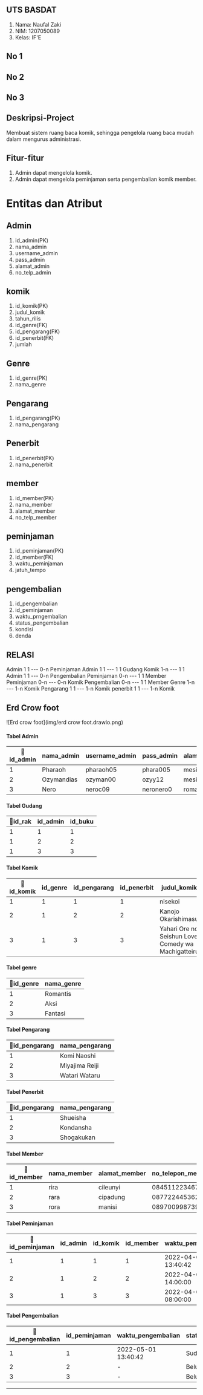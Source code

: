 ## UTS BASDAT
1. Nama: Naufal Zaki
2. NIM: 1207050089
3. Kelas: IF'E

## No 1

## No 2
## No 3
## Deskripsi-Project
Membuat sistem ruang baca komik, sehingga pengelola ruang baca mudah dalam mengurus administrasi.
## Fitur-fitur
1. Admin dapat mengelola komik.
2. Admin dapat mengelola peminjaman serta pengembalian komik member.

# Entitas dan Atribut
## Admin
1. id_admin(PK)
2. nama_admin
3. username_admin
4. pass_admin
5. alamat_admin
6. no_telp_admin

## komik
1. id_komik(PK)
2. judul_komik
3. tahun_rilis
4. id_genre(FK)
5. id_pengarang(FK)
6. id_penerbit(FK)
7. jumlah

## Genre
1. id_genre(PK)
2. nama_genre

## Pengarang
1. id_pengarang(PK)
2. nama_pengarang

## Penerbit
1. id_penerbit(PK)
2. nama_penerbit

## member
1. id_member(PK)
2. nama_member
3. alamat_member
4. no_telp_member

## peminjaman
1. id_peminjaman(PK)
2. id_member(FK)
3. waktu_peminjaman
4. jatuh_tempo

## pengembalian
1. id_pengembalian
2. id_peminjaman
3. waktu_prngembalian
4. status_pengembalian
5. kondisi
6. denda

## RELASI
Admin 1 1 --- 0-n Peminjaman
Admin 1 1 --- 1 1 Gudang
Komik 1-n --- 1 1
Admin 1 1 --- 0-n Pengembalian
Peminjaman 0-n --- 1 1 Member
Peminjaman 0-n --- 0-n Komik
Pengembalian 0-n --- 1 1 Member
Genre 1-n --- 1-n Komik
Pengarang 1 1 --- 1-n Komik
penerbit 1 1 --- 1-n Komik

## Erd Crow foot
![Erd crow foot](img/erd crow foot.drawio.png)
#### Tabel Admin
|🔑id_admin|nama_admin|username_admin|pass_admin|alamat_admin|no_telepon|
|---|---|---|---|---|---|
|1|Pharaoh|pharaoh05|phara005|mesir|087745671111|
|2|Ozymandias|ozyman00|ozyy12|mesir|087899881212|
|3|Nero|neroc09|neronero0|roma|088827271313|

#### Tabel Gudang
|🔑id_rak|id_admin|id_buku|
|---|---|---|
|1|1|1|
|1|2|2|
|1|3|3|

#### Tabel Komik
|🔑id_komik|id_genre|id_pengarang|id_penerbit|judul_komik|tahun_rilis|jumlah|
|---|---|---|---|---|---|---|
|1|1|1|1|nisekoi|2011|10|
|2|1|2|2|Kanojo  Okarishimasu|2017||15|
|3|1|3|3|Yahari Ore no Seishun Love Comedy wa Machigatteiru|2011|11|

#### Tabel genre
|🔑id_genre|nama_genre|
|---|---|
|1|Romantis|
|2|Aksi|
|3|Fantasi|

#### Tabel Pengarang
|🔑id_pengarang|nama_pengarang|
|---|---|
|1|Komi Naoshi|
|2|Miyajima Reiji|
|3|Watari Wataru|


#### Tabel Penerbit
|🔑id_pengarang|nama_pengarang|
|---|---|
|1|Shueisha |
|2|Kondansha|
|3|Shogakukan|

#### Tabel Member
|🔑id_member|nama_member|alamat_member|no_telepon_member|
|---|---|---|---|
|1|rira|cileunyi|084511223467|
|2|rara|cipadung|087722445362|
|3|rora|manisi|089700998739|

#### Tabel Peminjaman
|🔑id_peminjaman|id_admin|id_komik|id_member|waktu_peminjaman|jatuh_tempo|
|---|---|---|---|---|---|
|1|1|1|1|2022-04-01 13:40:42|2022-05-01 13:40:42|
|2|1|2|2|2022-04-01 14:00:00|2022-05-01 14:00:00|
|3|1|3|3|2022-04-02 08:00:00|2022-05-02 08:00:00|

#### Tabel Pengembalian
|🔑id_pengembalian|id_peminjaman|waktu_pengembalian|status_pengembalian|kondisi_komik|Denda|
|---|---|---|---|---|---|
|1|1|2022-05-01 13:40:42|Sudah|baik|0|
|2|2|-|Belum|-|-|
|3|3|-|Belum|-|-|
---
